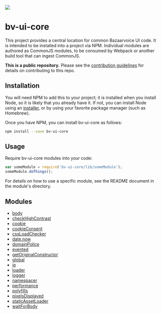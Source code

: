 ![](https://travis-ci.org/bazaarvoice/bv-ui-core.svg)

# bv-ui-core

This project provides a central location for common Bazaarvoice UI code. It is
intended to be installed into a project via NPM. Individual modules are authored
as CommonJS modules, to be consumed by Webpack or another build tool that can
ingest CommonJS.

**This is a public repository.** Please see the [contribution guidelines][1] for
details on contributing to this repo.

## Installation

You will need NPM to add this to your project; it is installed when you install
Node, so it is likely that you already have it. If not, you can install Node
using an [installer][2], or by using your favorite package manager (such as
Homebrew).

Once you have NPM, you can install bv-ui-core as follows:

```bash
npm install --save bv-ui-core
```

## Usage

Require bv-ui-core modules into your code:

```javascript
var someModule = require('bv-ui-core/lib/someModule');
someModule.doThings();
```

For details on how to use a specific module, see the README document in the
module's directory.

## Modules

- [body](./lib/body)
- [checkHighContrast](./lib/checkHighContrast)
- [cookie](./lib/cookie)
- [cookieConsent](./lib/cookieConsent)
- [cssLoadChecker](./lib/cssLoadChecker)
- [date.now](./lib/date.now)
- [domainPolice](./lib/domainPolice)
- [evented](./lib/evented)
- [getOriginalConstructor](./lib/getOriginalConstructor)
- [global](./lib/global)
- [ie](./lib/ie)
- [loader](./lib/loader)
- [logger](./lib/logger)
- [namespacer](./lib/namespacer)
- [performance](./lib/performance)
- [polyfills](./lib/polyfills)
- [pixelsDisplayed](./lib/pixelsDisplayed)
- [staticAssetLoader](./lib/staticAssetLoader)
- [waitForBody](./lib/waitForBody)

[1]: ./CONTRIBUTING.md
[2]: https://nodejs.org/download/

